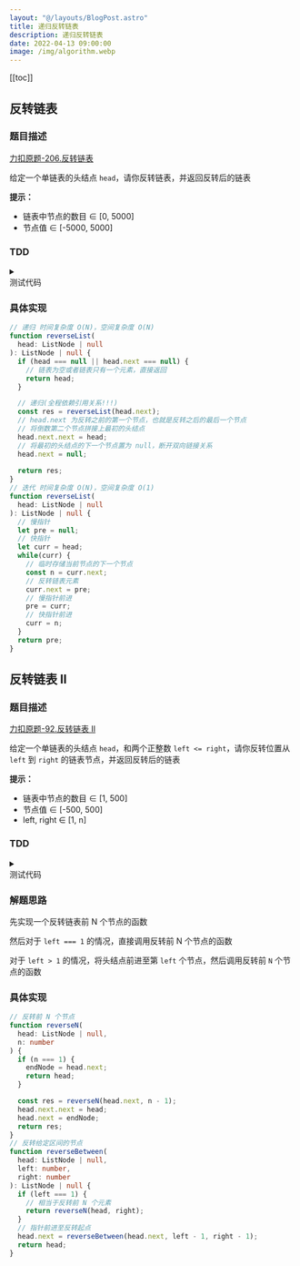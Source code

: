 ```yaml
---
layout: "@/layouts/BlogPost.astro"
title: 递归反转链表
description: 递归反转链表
date: 2022-04-13 09:00:00
image: /img/algorithm.webp
---
```


[[toc]]

## 反转链表

### 题目描述

[<div class="i-cib-leetcode"></div> 力扣原题-206.反转链表](https://leetcode-cn.com/problems/reverse-linked-list/)

给定一个单链表的头结点 `head`，请你反转链表，并返回反转后的链表

**提示：**
- 链表中节点的数目 ∈ [0, 5000]
- 节点值 ∈ [-5000, 5000]

### TDD

<details>
  <summary class="cursor-pointer">
    <div class="i-vscode-icons-file-type-testts mr-1"></div>
    测试代码
  </summary>

```ts
import { describe, it, expect } from 'vitest';

class ListNode {
  constructor(
    public val: number = 0,
    public next: ListNode | null = null
  ) {}
}

function createHelper(arr: number[]) {
  let p = new ListNode();
  const res = p;
  for (const i of arr) {
    p.next = new ListNode(i);
    p = p.next;
  }
  return res.next;
}

describe('反转链表', () => {
  it('1', () => {
    const list = createHelper([1, 2, 3, 4, 5]);
    const res = createHelper([5, 4, 3, 2, 1]);
    expect(reverseList(list)).toEqual(res);
  });
  it('2', () => {
    const list = createHelper([1, 2]);
    const res = createHelper([2, 1]);
    expect(reverseList(list)).toEqual(res);
  });
  it('3', () => {
    const list = createHelper([]);
    const res = createHelper([]);
    expect(reverseList(list)).toEqual(res);
  });
});
```
  
</details>

### 具体实现

```ts
// 递归 时间复杂度 O(N)，空间复杂度 O(N)
function reverseList(
  head: ListNode | null
): ListNode | null {
  if (head === null || head.next === null) {
    // 链表为空或者链表只有一个元素，直接返回
    return head;
  }

  // 递归(全程依赖引用关系!!!)
  const res = reverseList(head.next);
  // head.next 为反转之前的第一个节点，也就是反转之后的最后一个节点
  // 将倒数第二个节点拼接上最初的头结点
  head.next.next = head;
  // 将最初的头结点的下一个节点置为 null，断开双向链接关系
  head.next = null;
  
  return res;
}
// 迭代 时间复杂度 O(N)，空间复杂度 O(1)
function reverseList(
  head: ListNode | null
): ListNode | null {
  // 慢指针
  let pre = null;
  // 快指针
  let curr = head;
  while(curr) {
    // 临时存储当前节点的下一个节点
    const n = curr.next;
    // 反转链表元素
    curr.next = pre;
    // 慢指针前进
    pre = curr;
    // 快指针前进
    curr = n;
  }
  return pre;
}
```

## 反转链表 II

### 题目描述

[<div class="i-cib-leetcode"></div> 力扣原题-92.反转链表 II](https://leetcode-cn.com/problems/reverse-linked-list-ii/)

给定一个单链表的头结点 `head`，和两个正整数 `left <= right`，请你反转位置从 `left` 到 `right` 的链表节点，并返回反转后的链表

**提示：**
- 链表中节点的数目 ∈ [1, 500]
- 节点值 ∈ [-500, 500]
- left, right ∈ [1, n]

### TDD

<details>
  <summary class="cursor-pointer">
    <div class="i-vscode-icons-file-type-testts mr-1"></div>
    测试代码
  </summary>

```ts
import { describe, it, expect } from 'vitest';

class ListNode {
  constructor(
    public val: number = 0,
    public next: ListNode | null = null
  ) {}
}

function createHelper(arr: number[]) {
  let p = new ListNode();
  const res = p;
  for (const i of arr) {
    p.next = new ListNode(i);
    p = p.next;
  }
  return res.next;
}

describe('反转链表 II', () => {
  it('1', () => {
    const list = reverseBetween([1, 2, 3, 4, 5], 2, 4);
    const res = createHelper([1, 4, 3, 2, 5]);
    expect(reverseList(list)).toEqual(res);
  });
  it('2', () => {
    const list = createHelper([5], 1, 1);
    const res = createHelper([5]);
    expect(reverseList(list)).toEqual(res);
  });
});
```
  
</details>

### 解题思路

先实现一个反转链表前 N 个节点的函数

然后对于 `left === 1` 的情况，直接调用反转前 N 个节点的函数

对于 `left > 1` 的情况，将头结点前进至第 `left` 个节点，然后调用反转前 `N` 个节点的函数

### 具体实现

```ts
// 反转前 N 个节点
function reverseN(
  head: ListNode | null,
  n: number
) {
  if (n === 1) {
    endNode = head.next;
    return head;
  }

  const res = reverseN(head.next, n - 1);
  head.next.next = head;
  head.next = endNode;
  return res;
}
// 反转给定区间的节点
function reverseBetween(
  head: ListNode | null,
  left: number,
  right: number
): ListNode | null {
  if (left === 1) {
    // 相当于反转前 N 个元素
    return reverseN(head, right);
  }
  // 指针前进至反转起点
  head.next = reverseBetween(head.next, left - 1, right - 1);
  return head;
}
```